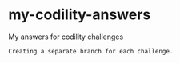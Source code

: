 # my-codility-answers
My answers for codility challenges

    Creating a separate branch for each challenge.
